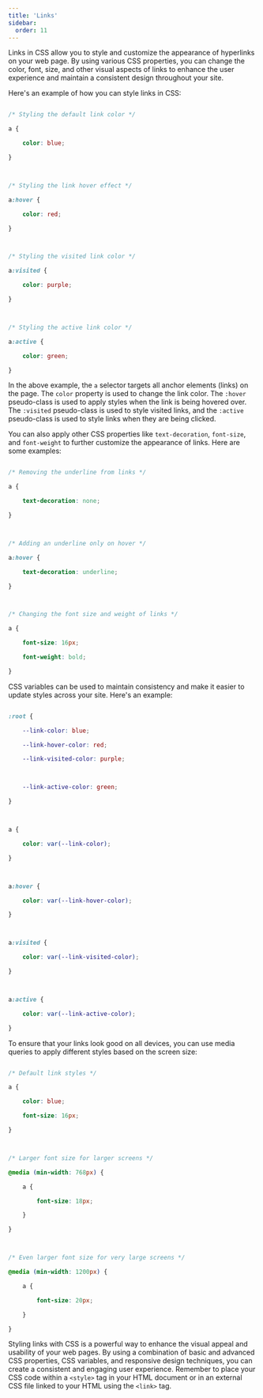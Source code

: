 ```yaml
---
title: 'Links'
sidebar:
  order: 11
---
```


 Links in CSS allow you to style and customize the appearance of hyperlinks on your web page. By using various CSS properties, you can change the color, font, size, and other visual aspects of links to enhance the user experience and maintain a consistent design throughout your site.





Here's an example of how you can style links in CSS:



```css

/* Styling the default link color */

a {

    color: blue;

}



/* Styling the link hover effect */

a:hover {

    color: red;

}



/* Styling the visited link color */

a:visited {

    color: purple;

}



/* Styling the active link color */

a:active {

    color: green;

}

```



In the above example, the `a` selector targets all anchor elements (links) on the page. The `color` property is used to change the link color. The `:hover` pseudo-class is used to apply styles when the link is being hovered over. The `:visited` pseudo-class is used to style visited links, and the `:active` pseudo-class is used to style links when they are being clicked.





You can also apply other CSS properties like `text-decoration`, `font-size`, and `font-weight` to further customize the appearance of links. Here are some examples:



```css

/* Removing the underline from links */

a {

    text-decoration: none;

}



/* Adding an underline only on hover */

a:hover {

    text-decoration: underline;

}



/* Changing the font size and weight of links */

a {

    font-size: 16px;

    font-weight: bold;

}

```





CSS variables can be used to maintain consistency and make it easier to update styles across your site. Here's an example:



```css

:root {

    --link-color: blue;

    --link-hover-color: red;

    --link-visited-color: purple;



    --link-active-color: green;

}



a {

    color: var(--link-color);

}



a:hover {

    color: var(--link-hover-color);

}



a:visited {

    color: var(--link-visited-color);

}



a:active {

    color: var(--link-active-color);

}

```





To ensure that your links look good on all devices, you can use media queries to apply different styles based on the screen size:



```css

/* Default link styles */

a {

    color: blue;

    font-size: 16px;

}



/* Larger font size for larger screens */

@media (min-width: 768px) {

    a {

        font-size: 18px;

    }

}



/* Even larger font size for very large screens */

@media (min-width: 1200px) {

    a {

        font-size: 20px;

    }

}

```





Styling links with CSS is a powerful way to enhance the visual appeal and usability of your web pages. By using a combination of basic and advanced CSS properties, CSS variables, and responsive design techniques, you can create a consistent and engaging user experience. Remember to place your CSS code within a `<style>` tag in your HTML document or in an external CSS file linked to your HTML using the `<link>` tag.
